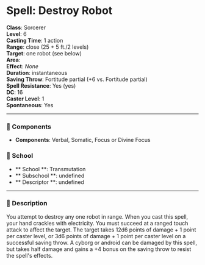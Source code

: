 
# Spell: Destroy Robot
**Class**: Sorcerer  
**Level**: 6  
**Casting Time**: 1 action  
**Range**: close (25 + 5 ft./2 levels)  
**Target**: one robot (see below)  
**Area**:   
**Effect**: _None_  
**Duration**: instantaneous  
**Saving Throw**: Fortitude partial (+6 vs. Fortitude partial)  
**Spell Resistance**: Yes (yes)  
**DC**: 16  
**Caster Level**: 1  
**Spontaneous**: Yes

---

### 🔮 Components
- **Components**: Verbal, Somatic, Focus or Divine Focus

### 🏫 School
- ** School **: Transmutation
- ** Subschool **: undefined
- ** Descriptor **: undefined
---

### 📜 Description
You attempt to destroy any one robot in range. When you cast this spell, your hand crackles with electricity. You must succeed at a ranged touch attack to affect the target. The target takes 12d6 points of damage + 1 point per caster level, or 3d6 points of damage + 1 point per caster level on a successful saving throw. A cyborg or android can be damaged by this spell, but takes half damage and gains a +4 bonus on the saving throw to resist the spell's effects.
